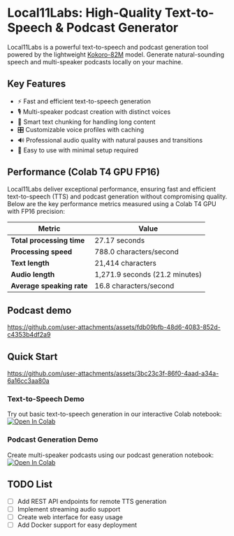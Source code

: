 # Local11Labs: High-Quality Text-to-Speech & Podcast Generator

Local11Labs is a powerful text-to-speech and podcast generation tool powered by the lightweight [Kokoro-82M](https://huggingface.co/hexgrad/Kokoro-82M) model. Generate natural-sounding speech and multi-speaker podcasts locally on your machine.

## Key Features
- ⚡ Fast and efficient text-to-speech generation
- 🎙️ Multi-speaker podcast creation with distinct voices
- 📝 Smart text chunking for handling long content
- 🎛️ Customizable voice profiles with caching
- 🔊 Professional audio quality with natural pauses and transitions
- 🚀 Easy to use with minimal setup required

## Performance (Colab T4 GPU FP16)

Local11Labs deliver exceptional performance, ensuring fast and efficient text-to-speech (TTS) and podcast generation without compromising quality. Below are the key performance metrics measured using a Colab T4 GPU with FP16 precision:

| **Metric**               | **Value**                     |
|--------------------------|-------------------------------|
| **Total processing time**| 27.17 seconds                 |
| **Processing speed**     | 788.0 characters/second       |
| **Text length**          | 21,414 characters             |
| **Audio length**         | 1,271.9 seconds (21.2 minutes)|
| **Average speaking rate**| 16.8 characters/second        |



## Podcast demo 

https://github.com/user-attachments/assets/fdb09bfb-48d6-4083-852d-c4353b4df2a9

## Quick Start
https://github.com/user-attachments/assets/3bc23c3f-86f0-4aad-a34a-6a16cc3aa80a


### Text-to-Speech Demo
Try out basic text-to-speech generation in our interactive Colab notebook:
[![Open In Colab](https://colab.research.google.com/assets/colab-badge.svg)](https://colab.research.google.com/drive/1Mi3IewrWoHunNEmPXcItCLom6Je8TeUw?usp=sharing)

### Podcast Generation Demo
Create multi-speaker podcasts using our podcast generation notebook:
[![Open In Colab](https://colab.research.google.com/assets/colab-badge.svg)](https://colab.research.google.com/drive/1v8pGGGLGEPhIva0Jq-YcrL1XYuZm_hYA?usp=sharing)

## TODO List
- [ ] Add REST API endpoints for remote TTS generation
- [ ] Implement streaming audio support
- [ ] Create web interface for easy usage
- [ ] Add Docker support for easy deployment
